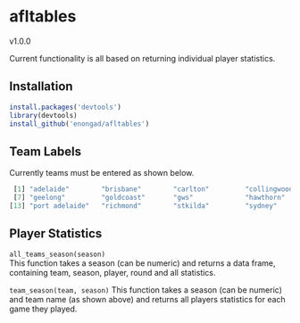 # afltables
v1.0.0

Current functionality is all based on returning individual player statistics.

## Installation
```r  
install.packages('devtools')
library(devtools)
install_github('enongad/afltables')
```

## Team Labels
Currently teams must be entered as shown below.
```r
 [1] "adelaide"        "brisbane"        "carlton"         "collingwood"     "essendon"        "fremantle"      
 [7] "geelong"         "goldcoast"       "gws"             "hawthorn"        "melbourne"       "north melbourne"
[13] "port adelaide"   "richmond"        "stkilda"         "sydney"          "westcoast"       "bulldogs"      
```

## Player Statistics

`all_teams_season(season)`  
This function takes a season (can be numeric) and returns a data frame, containing team, season, player, round and all statistics.

`team_season(team, season)`
This function takes a season (can be numeric) and team name (as shown above) and returns all players statistics for each game they played.
